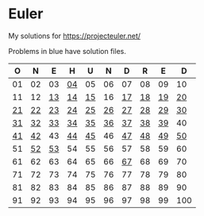 # Euler

My solutions for https://projecteuler.net/

Problems in blue have solution files.

| O                      | N                      | E                      | H                      | U                      | N                      | D                      | R                      | E                      | D                      |
| ---------------------- | ---------------------- | ---------------------- | ---------------------- | ---------------------- | ---------------------- | ---------------------- | ---------------------- | ---------------------- | ---------------------- |
| 01                     | 02                     | 03                     | [04](solutions/p04.py) | 05                     | 06                     | 07                     | 08                     | 09                     | 10                     |
| 11                     | 12                     | [13](solutions/p13.py) | [14](solutions/p14.py) | [15](solutions/p15.py) | 16                     | [17](solutions/p17.py) | [18](solutions/p18.py) | [19](solutions/p19.py) | [20](solutions/p20.py) |
| [21](solutions/p21.py) | [22](solutions/p22.py) | [23](solutions/p23.py) | [24](solutions/p24.py) | [25](solutions/p25.py) | [26](solutions/p26.py) | [27](solutions/p27.py) | [28](solutions/p28.py) | [29](solutions/p29.py) | [30](solutions/p30.py) |
| [31](solutions/p31.py) | [32](solutions/p32.py) | [33](solutions/p33.py) | [34](solutions/p34.py) | [35](solutions/p35.py) | [36](solutions/p36.py) | [37](solutions/p37.py) | [38](solutions/p38.py) | [39](solutions/p29.py) | 40                     |
| [41](solutions/p41.py) | [42](solutions/p42.py) | 43                     | [44](solutions/p44.py) | [45](solutions/p45.py) | 46                     | [47](solutions/p47.py) | [48](solutions/p48.py) | [49](solutions/p49.py) | [50](solutions/p50.py) |
| 51                     | [52](solutions/p52.py) | [53](solutions/p53.py) | 54                     | 55                     | 56                     | 57                     | 58                     | 59                     | 60                     |
| 61                     | 62                     | 63                     | 64                     | 65                     | 66                     | [67](solutions/p67.py) | 68                     | 69                     | 70                     |
| 71                     | 72                     | 73                     | 74                     | 75                     | 76                     | 77                     | 78                     | 79                     | 80                     |
| 81                     | 82                     | 83                     | 84                     | 85                     | 86                     | 87                     | 88                     | 89                     | 90                     |
| 91                     | 92                     | 93                     | 94                     | 95                     | 96                     | 97                     | 98                     | 99                     | 100                    |
